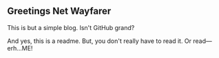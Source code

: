 ## Greetings Net Wayfarer

This is but a simple blog.  Isn't GitHub grand?

And yes, this is a readme.  But, you don't really have to read it.  Or read—erh...ME!
